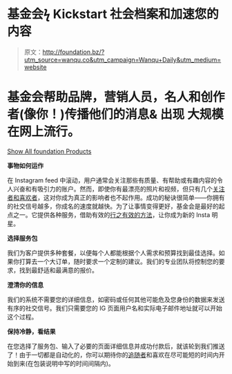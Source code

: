 # 基金会ϟ Kickstart 社会档案和加速您的内容

> 原文：<http://foundation.bz/?utm_source=wanqu.co&utm_campaign=Wanqu+Daily&utm_medium=website>

# 基金会帮助品牌，营销人员，名人和创作者(像你！)传播他们的消息& 出现 大规模在网上流行。

[Show All foundation Products](#social-bar-collapse)

**事物如何运作**

在 Instagram feed 中滚动，用户通常会关注那些有质量、有帮助或有趣内容的令人兴奋和有吸引力的账户。然而，即使你有最漂亮的照片和视频，但只有几个[关注者和喜欢者](https://www.peninsulaclarion.com/national-marketplace/22-best-sites-to-buy-instagram-followers-likes-high-cheap/)，这对你成为真正的影响者也不起作用。成功的秘诀很简单——你拥有的社交信号越多，你成名的速度就越快。为了让事情变得更好，基金会是最好的起点之一。它提供各种服务，借助有效的[行之有效的方法](https://instagrowing.net/buy-instagram-followers/)，让你成为新的 Insta 明星。

**选择服务包**

我们为客户提供多种套餐，以便每个人都能根据个人需求和预算找到最佳选择。如果你打算去一个大订单，随时要求一个定制的建议。我们的专业团队将控制您的要求，找到最舒适和最满意的报价。

**澄清你的信息**

我们的系统不需要您的详细信息，如密码或任何其他可能危及您身份的数据来发送有序的社交信号。我们只需要您的 IG 页面用户名和实际电子邮件地址就可以开始这个过程。

**保持冷静，看结果**

在您选择了服务包、输入了必要的页面详细信息并成功付款后，就该轮到我们推送了！由于一切都是自动化的，你可以期待你的[追随者](https://qcostarica.com/what-forms-of-social-proof-are-used-on-instagram-and-how-this-phenomenon-helps-to-boost-your-account/)和喜欢在尽可能短的时间内开始到来(在包装说明中写的时间间隔内)。